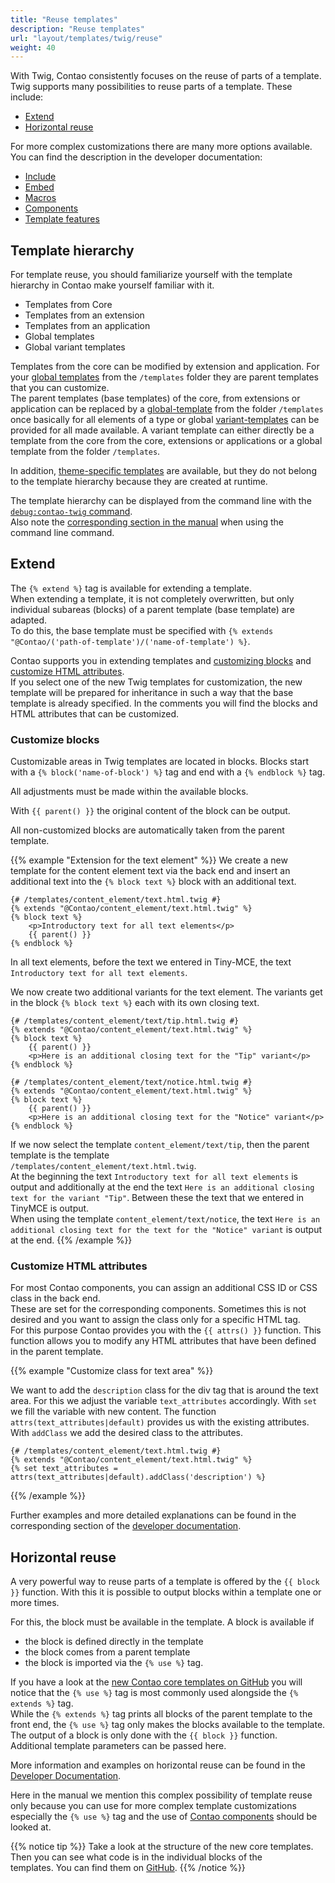 ```yaml
---
title: "Reuse templates"
description: "Reuse templates"
url: "layout/templates/twig/reuse"
weight: 40
---
```


With Twig, Contao consistently focuses on the reuse of parts of a template. Twig supports many
possibilities to reuse parts of a template. These include:

* [Extend](#extend)
* [Horizontal reuse](#horizontal-reuse)

For more complex customizations there are many more options available. You can find the description in the
developer documentation:

* [Include](https://docs.contao.org/dev/framework/templates/creating-templates/#includes)
* [Embed](https://docs.contao.org/dev/framework/templates/creating-templates/#embeds)
* [Macros](https://docs.contao.org/dev/framework/templates/creating-templates/#macros)
* [Components](https://docs.contao.org/dev/framework/templates/creating-templates/#contao-components)
* [Template features](https://docs.contao.org/dev/framework/templates/creating-templates/#template-features)


## Template hierarchy

For template reuse, you should familiarize yourself with the template hierarchy in Contao make yourself familiar with
it.

* Templates from Core
* Templates from an extension
* Templates from an application
* Global templates
* Global variant templates

Templates from the core can be modified by extension and application. For your
[global templates](../manage/#global-templates) from the `/templates` folder they are parent
templates that you can customize.   
The parent templates (base templates) of the core, from extensions or application can be replaced by a
[global-template](../manage/#global-templates) from the folder `/templates` once basically for all elements
of a type or global [variant-templates](../manage/#global-variants-templates) can be provided for all
made available. A variant template can either directly be a template from the core from the core, extensions or
applications or a global template from the folder `/templates`.

In addition, [theme-specific templates](../manage/#theme-specific-templates) are available, but they do not
belong to the template hierarchy because they are created at runtime.

The template hierarchy can be displayed from the command line with the
[`debug:contao-twig` command](https://docs.contao.org/dev/framework/templates/debugging/#debug-contao-twig-command).   
Also note the [corresponding section in the manual](/en/cli) when using the command line command.


## Extend

The `{% extend %}` tag is available for extending a template.   
When extending a template, it is not completely overwritten, but only individual subareas (blocks) of a parent template
(base template) are adapted.  
To do this, the base template must be specified with `{% extends "@Contao/('path-of-template')/('name-of-template') %}`.

Contao supports you in extending templates and [customizing blocks](#customize-blocks) and
[customize HTML attributes](#customize-html-attributes).  
If you select one of the new Twig templates for customization, the new template will be prepared for inheritance in
such a way that the base template is already specified. In the comments you will find the blocks and HTML attributes
that can be customized.


### Customize blocks

Customizable areas in Twig templates are located in blocks. Blocks start with a `{% block('name-of-block') %}` tag and
end with a `{% endblock %}` tag.

All adjustments must be made within the available blocks.

With `{{ parent() }}` the original content of the block can be output.

All non-customized blocks are automatically taken from the parent template.

{{% example "Extension for the text element" %}}
We create a new template for the content element text via the back end and insert an additional text into the `{% block text %}` block with an additional text.

```twig
{# /templates/content_element/text.html.twig #}
{% extends "@Contao/content_element/text.html.twig" %}
{% block text %}
    <p>Introductory text for all text elements</p>
    {{ parent() }}
{% endblock %}
```

In all text elements, before the text we entered in Tiny-MCE, the text `Introductory text for all text elements`.

We now create two additional variants for the text element. The variants get in the block `{% block text %}` each with
its own closing text.

```twig
{# /templates/content_element/text/tip.html.twig #}
{% extends "@Contao/content_element/text.html.twig" %}
{% block text %}
    {{ parent() }}
    <p>Here is an additional closing text for the "Tip" variant</p>
{% endblock %}
```

```twig
{# /templates/content_element/text/notice.html.twig #}
{% extends "@Contao/content_element/text.html.twig" %}
{% block text %}
    {{ parent() }}
    <p>Here is an additional closing text for the "Notice" variant</p>
{% endblock %}
```

If we now select the template `content_element/text/tip`, then the parent template is the template  
`/templates/content_element/text.html.twig`.  
At the beginning the text `Introductory text for all text elements` is output and additionally at the end the
text `Here is an additional closing text for the variant "Tip"`. Between these the text that we entered in TinyMCE is output.  
When using the template `content_element/text/notice`, the text `Here is an additional closing text for the
text for the "Notice" variant` is output at the end.
{{% /example %}}


### Customize HTML attributes

For most Contao components, you can assign an additional CSS ID or CSS class in the back end.  
These are set for the corresponding components. Sometimes this is not desired and you want to assign the class
only for a specific HTML tag.  
For this purpose Contao provides you with the `{{ attrs() }}` function. This function allows you to modify any HTML attributes that have been defined in the parent template.

{{% example "Customize class for text area" %}}

We want to add the `description` class for the div tag that is around the text area. For this we adjust the
variable `text_attributes` accordingly. With `set` we fill the variable with new content. The function
`attrs(text_attributes|default)` provides us with the existing attributes. With `addClass` we add the desired class to
the attributes.

```twig
{# /templates/content_element/text.html.twig #}
{% extends "@Contao/content_element/text.html.twig" %}
{% set text_attributes = attrs(text_attributes|default).addClass('description') %}
```
{{% /example %}}

Further examples and more detailed explanations can be found in the corresponding section of the
[developer documentation](https://docs.contao.org/dev/framework/templates/creating-templates/#html-attributes).


## Horizontal reuse

A very powerful way to reuse parts of a template is offered by the `{{ block }}` function.
With this it is possible to output blocks within a template one or more times.

For this, the block must be available in the template. A block is available if

* the block is defined directly in the template
* the block comes from a parent template
* the block is imported via the `{% use %}` tag.

If you have a look at
the [new Contao core templates on GitHub](https://github.com/contao/contao/tree/5.x/core-bundle/contao/templates/_new)
you will notice that the `{% use %}` tag is most commonly used alongside the `{% extends %}` tag.  
While the `{% extends %}` tag prints all blocks of the parent template to the front end, the `{% use %}` tag only makes
the blocks available to the template. The output of a block is only done with the `{{ block }}` function.  
Additional template parameters can be passed here.

More information and examples on horizontal reuse can be found in the
[Developer Documentation](https://docs.contao.org/dev/framework/templates/creating-templates/#horizontal-reuse).

Here in the manual we mention this complex possibility of template reuse only because you can use
for more complex template customizations especially the `{% use %}` tag and the use of
[Contao components](https://docs.contao.org/dev/framework/templates/creating-templates/#contao-components)
should be looked at.

{{% notice tip %}}
Take a look at the structure of the new core templates. Then you can see what code is in the individual blocks of the  
templates. You can find them on [GitHub](https://github.com/contao/contao/tree/5.x/core-bundle/contao/templates/_new).
{{% /notice %}}
